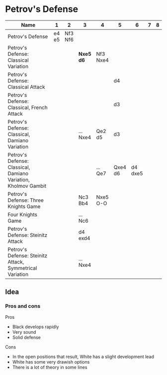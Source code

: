 # Petrov's Defense

| Name                                                           | 1            | 2              | 3                      | 4               | 5              | 6              | 7 | 8 |
|----------------------------------------------------------------|--------------|----------------|------------------------|-----------------|----------------|----------------|---|---|
| Petrov's Defense                                               | e4 <br /> e5 | Nf3 <br /> Nf6 |                        |                 |                |                |   |   |
| Petrov's Defense: Classical Variation                          |              |                | **Nxe5** <br /> **d6** | Nf3 <br /> Nxe4 |                |                |   |   |
| Petrov's Defense: Classical Attack                             |              |                |                        |                 | d4             |                |   |   |
| Petrov's Defense: Classical, French Attack                     |              |                |                        |                 | d3             |                |   |   |
| Petrov's Defense: Classical, Damiano Variation                 |              |                | ... <br /> Nxe4        | Qe2 <br /> d5   | d3             |                |   |   |
| Petrov's Defense: Classical, Damiano Variation, Kholmov Gambit |              |                |                        | ... <br /> Qe7  | Qxe4 <br /> d6 | d4 <br /> dxe5 |   |   |
| Petrov's Defense: Three Knights Game                           |              |                | Nc3 <br /> Bb4         | Nxe5 <br /> O-O |                |                |   |   |
| Four Knights Game                                              |              |                | ... <br /> Nc6         |                 |                |                |   |   |
| Petrov's Defense: Steinitz Attack                              |              |                | d4 <br /> exd4         |                 |                |                |   |   |
| Petrov's Defense: Steinitz Attack, Symmetrical Variation       |              |                | ... <br /> Nxe4        |                 |                |                |   |   |


## Idea


### Pros and cons
Pros
- Black develops rapidly
- Very sound
- Solid defense

Cons
- In the open positions that result, White has a slight development lead
- White has some very drawish options
- There is a lot of theory in some lines